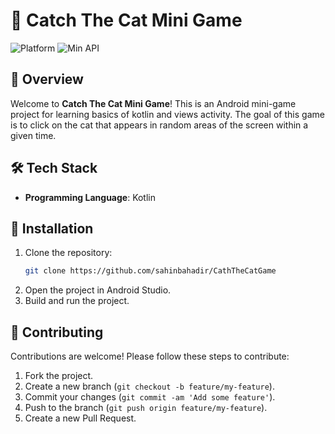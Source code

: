 # 🌟 Catch The Cat Mini Game

![Platform](https://img.shields.io/badge/Platform-Android-green.svg)
![Min API](https://img.shields.io/badge/Min%20API-24%2B-brightgreen)

## 📱 Overview

Welcome to **Catch The Cat Mini Game**!
This is an Android mini-game project for learning basics of kotlin and views activity. The goal of this game is to click on the cat that appears in random areas of the screen within a given time.  


## 🛠️ Tech Stack

- **Programming Language**: Kotlin


## 🚧 Installation

1. Clone the repository:
    ```sh
    git clone https://github.com/sahinbahadir/CathTheCatGame
    ```
2. Open the project in Android Studio.
3. Build and run the project.

## 🤝 Contributing

Contributions are welcome! Please follow these steps to contribute:

1. Fork the project.
2. Create a new branch (`git checkout -b feature/my-feature`).
3. Commit your changes (`git commit -am 'Add some feature'`).
4. Push to the branch (`git push origin feature/my-feature`).
5. Create a new Pull Request.


